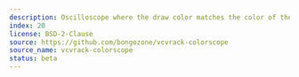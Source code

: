 ```yaml
---
description: Oscilloscope where the draw color matches the color of the input cable
index: 20
license: BSD-2-Clause
source: https://github.com/bongozone/vcvrack-colorscope
source_name: vcvrack-colorscope
status: beta
---
```


